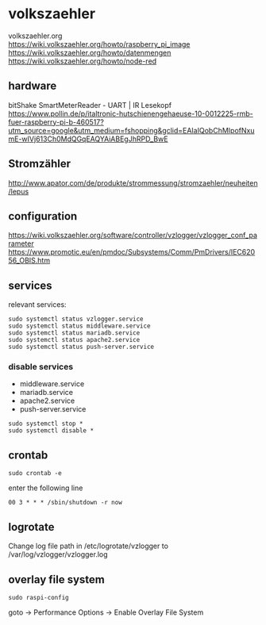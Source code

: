 # volkszaehler

volkszaehler.org   
https://wiki.volkszaehler.org/howto/raspberry_pi_image  
https://wiki.volkszaehler.org/howto/datenmengen   
https://wiki.volkszaehler.org/howto/node-red   


## hardware
bitShake SmartMeterReader - UART | IR Lesekopf   
https://www.pollin.de/p/italtronic-hutschienengehaeuse-10-0012225-rmb-fuer-raspberry-pi-b-460517?utm_source=google&utm_medium=fshopping&gclid=EAIaIQobChMIpofNxumE-wIVj613Ch0MdQGqEAQYAiABEgJhRPD_BwE


## Stromzähler
http://www.apator.com/de/produkte/strommessung/stromzaehler/neuheiten/lepus


## configuration
https://wiki.volkszaehler.org/software/controller/vzlogger/vzlogger_conf_parameter
https://www.promotic.eu/en/pmdoc/Subsystems/Comm/PmDrivers/IEC62056_OBIS.htm

## services
relevant services:  
~~~
sudo systemctl status vzlogger.service
sudo systemctl status middleware.service
sudo systemctl status mariadb.service
sudo systemctl status apache2.service 
sudo systemctl status push-server.service 
~~~

### disable services
 - middleware.service
 - mariadb.service
 - apache2.service 
 - push-server.service 

~~~
sudo systemctl stop *
sudo systemctl disable *
~~~

## crontab
~~~
sudo crontab -e
~~~

enter the following line 
~~~
00 3 * * * /sbin/shutdown -r now
~~~

## logrotate
Change log file path in /etc/logrotate/vzlogger to /var/log/vzlogger/vzlogger.log

## overlay file system
~~~
sudo raspi-config
~~~
goto -> Performance Options -> Enable Overlay File System


